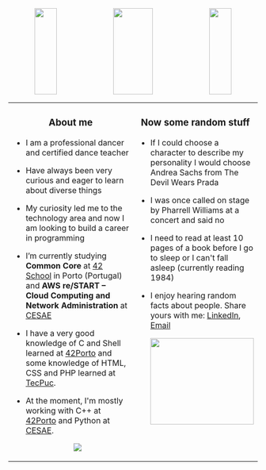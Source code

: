 <div align="center"><img width="30%" height="174" src="https://i.pinimg.com/originals/81/3f/e3/813fe3edf579ac732b24a7d97cbb6673.jpg"/><img width="40%" height="174" src="https://i.pinimg.com/originals/f9/d9/19/f9d9190e8e8dfe65b7e5f0695e5310b5.gif"><img width="30%" height="174" src="https://i.pinimg.com/originals/81/3f/e3/813fe3edf579ac732b24a7d97cbb6673.jpg"></div>

<table><tr><td valign="top" width="50%">

<!-- about me starts -->
  <h3 align="center">About me</h3>

- I am a professional dancer and certified dance teacher
- Have always been very curious and eager to learn about diverse things
- My curiosity led me to the technology area and now I am looking to build a career in programming
- I’m currently studying <b>Common Core</b> at [42 School](https://42.fr/en/homepage/) in Porto (Portugal) and <b>AWS re/START – Cloud Computing and Network Administration</b> at [CESAE](https://www.cesaedigital.pt/)
- I have a very good knowledge of C and Shell learned at [42Porto](https://www.42porto.com/) and some knowledge of HTML, CSS and PHP learned at [TecPuc](https://www.tecpuc.com.br/tecnico-integrado-em-informatica/).
- At the moment, I'm mostly working with C++ at [42Porto](https://www.42porto.com/) and Python at [CESAE](https://www.cesaedigital.pt/).
 
  <p align="center">
    <a href="https://skillicons.dev">
      <img src="https://skillicons.dev/icons?i=c,cpp,py,css,html,git,github,vim,vscode,ai,ps,pr&perline=6" />
    </a>
  </p>                             

<!-- about me ends -->

</td><td valign="top" width="70%">

<!-- random starts -->
  <h3 align="center">Now some random stuff</h3>
  
- If I could choose a character to describe my personality I would choose Andrea Sachs from The Devil Wears Prada
- I was once called on stage by Pharrell Williams at a concert and said no 
- I need to read at least 10 pages of a book before I go to sleep or I can't fall asleep (currently reading 1984)
- I enjoy hearing random facts about people. Share yours with me: [LinkedIn](https://www.linkedin.com/in/claralfranco/), [Email](mailto:claralimafranco@gmail.com)
  
  <img width="100%" height="174" src="https://media.giphy.com/media/v1.Y2lkPTc5MGI3NjExYTQ3ODY1NzQ0ODhkNTljNGNjZmE0OTBmODBjZTY1ZjVkYzZhYjNjMCZlcD12MV9pbnRlcm5hbF9naWZzX2dpZklkJmN0PWc/l0HFijagZRPrwKd9K/giphy.gif">
  
<!-- random ends -->
</table>
